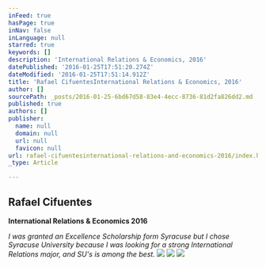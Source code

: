 ```yaml
---
inFeed: true
hasPage: true
inNav: false
inLanguage: null
starred: true
keywords: []
description: 'International Relations & Economics, 2016'
datePublished: '2016-01-25T17:51:20.274Z'
dateModified: '2016-01-25T17:51:14.912Z'
title: 'Rafael CifuentesInternational Relations & Economics, 2016'
author: []
sourcePath: _posts/2016-01-25-6bd67d58-83e4-4ecc-8736-81d2fa826dd2.md
published: true
authors: []
publisher:
  name: null
  domain: null
  url: null
  favicon: null
url: rafael-cifuentesinternational-relations-and-economics-2016/index.html
_type: Article

---
```

## Rafael Cifuentes

**International Relations & Economics 2016**

_I was granted an Excellence Scholarship form Syracuse but I chose Syracuse University because I was looking for a strong International Relations major, and SU's is among the best._
![](https://the-grid-user-content.s3-us-west-2.amazonaws.com/a7d8e713-75bb-4f5c-88f4-4700460c2bf9.jpg)
![](https://the-grid-user-content.s3-us-west-2.amazonaws.com/74b9b1a7-b22a-498d-9927-50ff1a8c1e5c.jpg)
![](https://the-grid-user-content.s3-us-west-2.amazonaws.com/e5497745-4329-4194-b91d-f735962162d8.jpg)